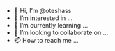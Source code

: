 - 👋 Hi, I’m @oteshass
- 👀 I’m interested in ...
- 🌱 I’m currently learning ...
- 💞️ I’m looking to collaborate on ...
- 📫 How to reach me ...

<!---
oteshass/oteshass is a ✨ special ✨ repository because its `README.md` (this file) appears on your GitHub profile.
You can click the Preview link to take a look at your changes.
--->
